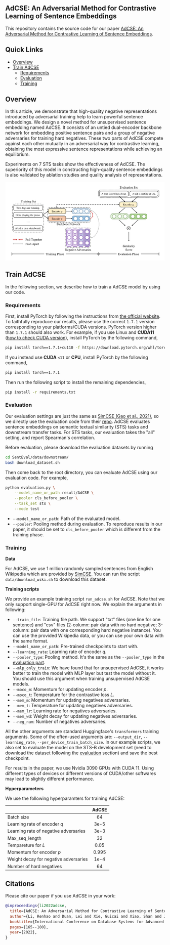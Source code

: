 ## AdCSE: An Adversarial Method for Contrastive Learning of Sentence Embeddings

This repository contains the source code for our paper [AdCSE: An Adversarial Method for Contrastive Learning of Sentence Embeddings](https://link.springer.com/chapter/10.1007/978-3-031-00129-1_11).


## Quick Links

  - [Overview](#overview)
  - [Train AdCSE](#train-AdCSE)
    - [Requirements](#requirements)
    - [Evaluation](#evaluation)
    - [Training](#training)


## Overview

In this article, we demonstrate that high-quality negative representations introduced by adversarial training help to learn powerful sentence embeddings. We design a novel method for unsupervised sentence embedding named AdCSE. It consists of an untied dual-encoder backbone network for embedding positive sentence pairs and a group of negative adversaries for training hard negatives. These two parts of AdCSE compete against each other mutually in an adversarial way for contrastive learning, obtaining the most expressive sentence representations while achieving an equilibrium. 

Experiments on 7 STS tasks show the effectiveness of AdCSE. The superiority of this model in constructing high-quality sentence embeddings is also validated by ablation studies and quality analysis of representations.

![](figure/AdCSE_framework.png)


## Train AdCSE

In the following section, we describe how to train a AdCSE model by using our code.

### Requirements

First, install PyTorch by following the instructions from [the official website](https://pytorch.org). To faithfully reproduce our results, please use the correct `1.7.1` version corresponding to your platforms/CUDA versions. PyTorch version higher than `1.7.1` should also work. For example, if you use Linux and **CUDA11** ([how to check CUDA version](https://varhowto.com/check-cuda-version/)), install PyTorch by the following command,

```bash
pip install torch==1.7.1+cu110 -f https://download.pytorch.org/whl/torch_stable.html
```

If you instead use **CUDA** `<11` or **CPU**, install PyTorch by the following command,

```bash
pip install torch==1.7.1
```


Then run the following script to install the remaining dependencies,

```bash
pip install -r requirements.txt
```

### Evaluation
Our evaluation settings are just the same as [SimCSE (Gao et al., 2021)](https://arxiv.org/abs/2104.08821), so we directly use the evaluation code from their [repo](https://github.com/princeton-nlp/SimCSE). AdCSE evaluates sentence embeddings on semantic textual similarity (STS) tasks and downstream transfer tasks. For STS tasks, our evaluation takes the "all" setting, and report Spearman's correlation. 

Before evaluation, please download the evaluation datasets by running
```bash
cd SentEval/data/downstream/
bash download_dataset.sh
```

Then come back to the root directory, you can evaluate AdCSE using our evaluation code. For example,
```bash
python evaluation.py \
    --model_name_or_path result/AdCSE \
    --pooler cls_before_pooler \
    --task_set sts \
    --mode test
```
* `--model_name_or_path`: Path of the evaluated model. 
* `--pooler`: Pooling method during evaluation. To reproduce results in our paper, it should be set to `cls_before_pooler` which is different from the training phase.


### Training

**Data**

For AdCSE, we use 1 million randomly sampled sentences from English Wikipedia which are provided by [SimCSE](https://arxiv.org/abs/2104.08821). You can run the script `data/download_wiki.sh` to download this dataset.

**Training scripts**

We provide an example training script `run_adcse.sh` for AdCSE. Note that we only support single-GPU for AdCSE right now. 
We explain the arguments in following:
* `--train_file`: Training file path. We support "txt" files (one line for one sentence) and "csv" files (2-column: pair data with no hard negative; 3-column: pair data with one corresponding hard negative instance). You can use the provided Wikipedia data, or you can use your own data with the same format.
* `--model_name_or_path`: Pre-trained checkpoints to start with.
* `--learning_rate`: Learning rate of encoder $q$.
* `--pooler_type`: Pooling method. It's the same as the `--pooler_type` in the [evaluation part](#evaluation).
* `--mlp_only_train`: We have found that for unsupervised AdCSE, it works better to train the model with MLP layer but test the model without it. You should use this argument when training unsupervised AdCSE models.
* `--moco_m`: Momentum for updating encoder $p$.
* `--moco_t`: Temperature for the contrastive loss $L$.
* `--mem_m`: Momentum for updating negatives adversaries.
* `--mem_t`: Temperature for updating negatives adversaries.
* `--mem_lr`: Learning rate for negatives adversaries.
* `--mem_wd`: Weight decay for updating negatives adversaries.
* `--neg_num`: Number of negatives adversaries.

All the other arguments are standard Huggingface's `transformers` training arguments. Some of the often-used arguments are: `--output_dir`, `--learning_rate`, `--per_device_train_batch_size`. In our example scripts, we also set to evaluate the model on the STS-B development set (need to download the dataset following the [evaluation](#evaluation) section) and save the best checkpoint.

For results in the paper, we use Nvidia 3090 GPUs with CUDA 11. Using different types of devices or different versions of CUDA/other softwares may lead to slightly different performance.

**Hyperparameters**

We use the following hyperparamters for training AdCSE:

|               | AdCSE |
|:--------------|:-----------:|
| Batch size    | 64          |
| Learning rate of encoder $q$| 3e-5 |
| Learning rate of negative adversaries| 3e-3 |
| Max_seq_length| 32 |
| Tempareture for $L$ | 0.05 |
| Momentum for encoder $p$ | 0.995 |
| Weight decay for negative adversaries| 1e-4 |
| Number of hard negatives | 64 |

## Citations

Please cite our paper if you use AdCSE in your work:

```bibtex
@inproceedings{li2022adcse,
  title={AdCSE: An Adversarial Method for Contrastive Learning of Sentence Embeddings},
  author={Li, Renhao and Duan, Lei and Xie, Guicai and Xiao, Shan and Jiang, Weipeng},
  booktitle={International Conference on Database Systems for Advanced Applications},
  pages={165--180},
  year={2022},
}
```
